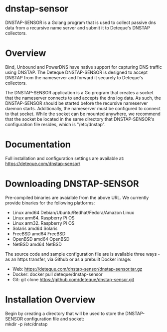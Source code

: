# dnstap-sensor
<p>DNSTAP-SENSOR is a Golang program that is used to collect passive dns data from a recursive name server and submit it to Deteque's DNSTAP collectors.</p>

# Overview
<p>Bind, Unbound and PowerDNS have native support for capturing DNS traffic using DNSTAP.  The Deteque DNSTAP-SENSOR is designed to accept DNSTAP from the nameserver and forward it securely to Deteque's collectors.</p>

<p>The DNSTAP-SENSOR application is a Go program that creates a socket that the nameserver connects to and accepts the dns log data.  As such, the DNSTAP-SENSOR should be started before the recursive nameserver daemon starts.  Additionally, the nameserver must be configured to connect to that socket.  While the socket can be mounted anywhere, we recommend that the socket be located in the same directory that DNSTAP-SENSOR's configuration file resides, which is "/etc/dnstap".</p>

# Documentation

Full installation and configuration settings are available at:<br>
https://deteque.com/dnstap-sensor/

# Downloading DNSTAP-SENSOR

Pre-compiled binaries are avaialble from the above URL.  We currently provide binaries for the following platforms:

- Linux amd64    Debian/Ubuntu/Redhat/Fedora/Amazon Linux
- Linux arm64.   Raspberry Pi OS
- Linux arm32.   Raspberry Pi OS
- Solaris amd64  Solaris
- FreeBSD amd64  FreeBSD
- OpenBSD amd64  OpenBSD
- NetBSD amd64   NetBSD

The source code and sample configuration file are is available three ways - as an https transfer, via Github or as a prebuilt Docker image:
- Web: https://deteque.com/dnstap-sensor/dnstap-sensor.tar.gz
- Docker: docker pull deteque/dnstap-sensor
- Git: git clone https://github.com/deteque/dnstap-sensor.git

# Installation Overview
Begin by creating a directory that will be used to store the DNSTAP-SENSOR configuration file and socket:<br>
mkdir -p /etc/dnstap
